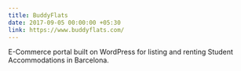 ```yaml
---
title: BuddyFlats
date: 2017-09-05 00:00:00 +05:30
link: https://www.buddyflats.com/
---
```


E-Commerce portal built on WordPress for listing and renting Student Accommodations in Barcelona.